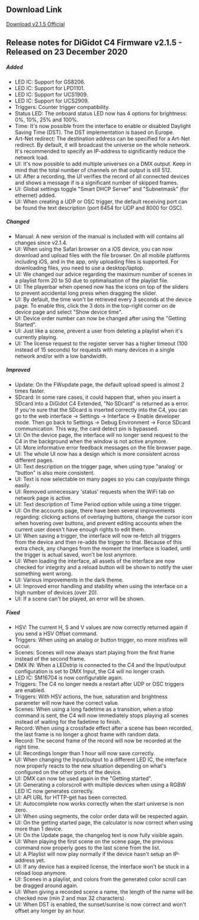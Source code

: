 ## Download Link ##
[Download v2.1.5 Official](https://update.digidot.eu/v2019_1/c4/firmware/v2_0/files/C-4_2020-12-23_1024.c4u)

## Release notes for DiGidot C4 Firmware v2.1.5 - Released on 23 December 2020 ##

##### Added #####
* LED IC: Support for GS8206.
* LED IC: Support for LPD1101.
* LED IC: Support for UCS1909.
* LED IC: Support for UCS2909.
* Triggers: Counter trigger compatibility.
* Status LED: The onboard status LED now has 4 options for brightness: 0%, 10%, 25% and 100%.
* Time: It's now possible from the interface to enable or disabled Daylight Saving Time (DST). The DST implementation is based on Europe.
* Art-Net redirect: The destination address can be specified for a Art-Net redirect. By default, it will broadcast the universe on the whole network. It's recommended to specify an IP-address to significantly reduce the network load.
* UI: It's now possible to add multiple universes on a DMX output. Keep in mind that the total number of channels on that output is still 512.
* UI: After a recording, the UI verifies the record of all connected devices and shows a message if is a significant number of skipped frames. 
* UI: Global settings toggle "Smart DHCP Server" and "Subnetmask" (for ethernet) added.
* UI: When creating a UDP or OSC trigger, the default receiving port can be found the text description (port 6454 for UDP and 8000 for OSC).

##### Changed #####
* Manual: A new version of the manual is included with will contains all changes since v2.1.4.
* UI: When using the Safari browser on a iOS device, you can now download and upload files with the file browser. On all mobile platforms including iOS, and in the app, only uploading files is supported. For downloading files, you need to use a desktop/laptop.
* UI: We changed our advice regarding the maximum number of scenes in a playlist form 20 to 50 due to optimalisation of the playlist file.
* UI: The playerbar when opened now has the icons on top of the sliders to prevent accidental long press when dragging the slider.
* UI: By default, the time won't be retrieved every 3 seconds at the device page. To enable this, click the 3 dots in the top-right corner on de device page and select "Show device time".
* UI: Device order number can now be changed after using the "Getting Started".
* UI: Just like a scene, prevent a user from deleting a playlist when it's currently playing.
* UI: The license request to the register server has a higher timeout (100 instead of 15 seconds) for requests with many devices in a single network and/or with a low bandwidth. 

##### Improved #####
* Update: On the FWupdate page, the default upload speed is almost 2 times faster.
* SDcard: In some rare cases, it could happen that, when you insert a SDcard into a DiGidot C4 Extended, "No SDcard" is returned as a error. If you're sure that the SDcard is inserted correctly into the C4, you can go to the web interface -> Settings -> Interface -> Enable developer mode. Then go back to Settings -> Debug Environment -> Force SDcard communication. This way, the card detect pin is bypassed.
* UI: On the device page, the interface will no longer send request to the C4 in the background when the window is not active anymore.
* UI: More informative error feedback messages on the file browser page.
* UI: The whole UI now has a design which is more consistent across different pages.
* UI: Text description on the trigger page, when using type "analog' or "button" is also more consistent.
* UI: Text is now selectable on many pages so you can copy/paste things easily.
* UI: Removed unnecessary 'status' requests when  the WiFi tab on network page is active.
* UI: Text description of Time Period option while using a time trigger.
* UI: On the accounts page, there have been several improvements regarding: clicking actions of overlaying buttons, change the cursor icon when hovering over buttons, and prevent editing accounts when the current user doesn't have enough rights to edit them.
* UI: When saving a trigger, the interface will now re-fetch all triggers from the device and then re-adds the trigger to that. Because of this extra check, any changes from the moment the interface is loaded, until the trigger is actual saved, won't be lost anymore. 
* UI: When loading the interface, all assets of the interface are now checked for integrity and a reload button will be shown to notify the user something went wrong.
* UI: Various improvements in the dark theme.
* UI: Improved error handling and stability when using the interface on a high number of devices (over 20).
* UI: If a scene can't be played, an error will be shown.

##### Fixed #####
* HSV: The current H, S and V values are now correctly returned again if you send a HSV Offset command.
* Triggers: When using an analog or button trigger, no more misfires will occur.
* Scenes: Scenes will now always start playing from the first frame instead of the second frame.
* DMX IN: When a LEDstrip is connected to the C4 and the Input/output configuration is set to DMX Input, the C4 will no longer crash.
* LED IC: SM16704 is now configurable again.
* Triggers: The C4 no longer needs a restart after UDP or OSC triggers are enabled.
* Triggers: With HSV actions, the hue, saturation and brightness parameter will now have the correct value.
* Scenes: When using a long fadetime as a transition, when a stop command is sent, the C4 will now immediately stops playing all scenes instead of waiting for the fadetime to finish.
* Record: When using a crossfade effect after a scene has been recorded, the last frame is no longer a ghost frame with random data.
* Record: The second frame of the record will now be recorded at the right time.
* UI: Recordings longer than 1 hour will now save correctly.
* UI: When changing the Input/output to a different LED IC, the interface now properly reacts to the new situation depending on what's configured on the other ports of the device.
* UI: DMX can now be used again in the "Getting started".
* UI: Generating a colorscroll with multiple devices when using a RGBW LED IC now generates correctly.
* UI: API URL for HTTP-get has been corrected.
* UI: Autocomplete now works correctly when the start universe is non zero.
* UI: When using segments, the color order data will be respected again.
* UI: On the getting started page, the calculator is now correct when using more than 1 device.
* UI: On the Update page, the changelog text is now fully visible again.
* UI: When playing the first scene on the scene page, the previous command now properly goes to the last scene from the list.
* UI: A Playlist will now play normally if the device hasn't setup an IP-address yet.
* UI: If any device has a expired license, the interface won't be stuck in a reload loop anymore.
* UI: Scenes in a playlist, and colors from the generated color scroll can be dragged around again.
* UI: When giving a recorded scene a name, the length of the name will be checked now (min 2 and max 32 characters).
* UI: When DST is enabled, the sunset/sunrise is now correct and won't offset any longer by an hour. 
